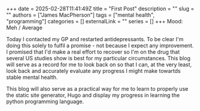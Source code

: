 +++ 
date = 2025-02-28T11:41:49Z
title = "First Post"
description = ""
slug = ""
authors = ["James MacPherson"]
tags = ["mental health", "programming"]
categories = []
externalLink = ""
series = []
+++
Mood:  Meh / Average

Today I contacted my GP and restarted antidepressants.  To be clear I'm doing this solely to fulfil a promise - not because I expect any improvement. I promised that I'd make a real effort to recover so I'm on the drug that several US studies show is best for my particular circumstances.  This blog will serve as a record for me to look back on so that I can, at the very least, look back and accurately evaluate any progress I might make towartds stable mental health.

This blog will also serve as a practical way for me to learn to properly use the static site generator, Hugo and display my progress in learning the python programming language.
